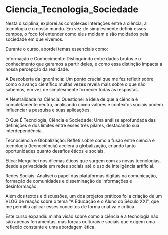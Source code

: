 # Ciencia_Tecnologia_Sociedade


Nesta disciplina, explorei as complexas interações entre a ciência, a tecnologia e o nosso mundo. Em vez de simplesmente definir esses campos, o foco foi entender como eles moldam e são moldados pela sociedade em que vivemos.

Durante o curso, abordei temas essenciais como:

Informação e Conhecimento: Distinguindo entre dados brutos e o conhecimento que geramos a partir deles, e como essa distinção impacta a nossa percepção da realidade.

A Descoberta da Ignorância: Um ponto crucial que me fez refletir sobre como o avanço científico muitas vezes revela mais sobre o que não sabemos, em vez de simplesmente fornecer todas as respostas.

A Neutralidade na Ciência: Questionei a ideia de que a ciência é completamente neutra, analisando como valores e contextos sociais podem influenciar a pesquisa e suas aplicações.

O Que É Tecnologia, Ciência e Sociedade: Uma análise aprofundada das definições e dos limites entre esses três pilares, destacando sua interdependência.

Tecnociência e Globalização: Refleti sobre como a fusão entre ciência e tecnologia (tecnociência) acelera a globalização, criando tanto oportunidades quanto desafios éticos e sociais.

Ética: Mergulhei nos dilemas éticos que surgem com as novas tecnologias, desde a privacidade em redes sociais até o uso de inteligência artificial.

Redes Sociais: Analisei o papel das plataformas digitais na comunicação, formação de comunidades e disseminação de informações e desinformação.

Além dos textos e discussões, um dos projetos práticos foi a criação de um VLOG de reação sobre o tema "A Educação e o Aluno do Século XXI", que me permitiu aplicar esses conceitos de forma criativa e crítica.

Este curso expandiu minha visão sobre como a ciência e a tecnologia não são apenas ferramentas, mas forças culturais e sociais que exigem uma reflexão constante e uma abordagem ética.
